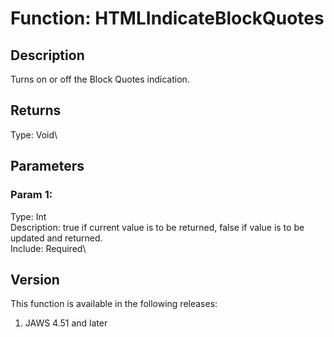 # Function: HTMLIndicateBlockQuotes

## Description

Turns on or off the Block Quotes indication.

## Returns

Type: Void\

## Parameters

### Param 1:

Type: Int\
Description: true if current value is to be returned, false if value is
to be updated and returned.\
Include: Required\

## Version

This function is available in the following releases:

1.  JAWS 4.51 and later
